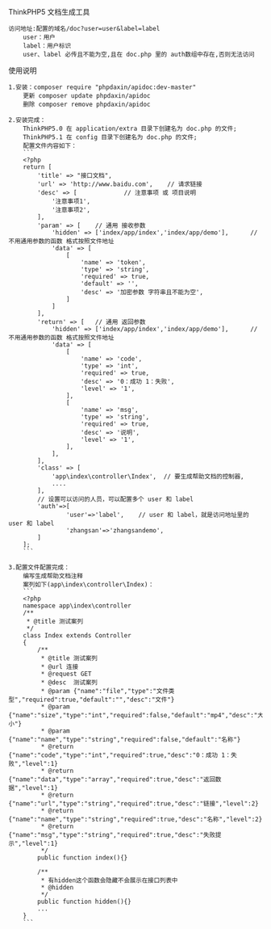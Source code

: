 ThinkPHP5 文档生成工具

    访问地址:配置的域名/doc?user=user&label=label
        user：用户
        label：用户标识
        user、label 必传且不能为空,且在 doc.php 里的 auth数组中存在,否则无法访问

使用说明

    1.安装：composer require "phpdaxin/apidoc:dev-master"
        更新 composer update phpdaxin/apidoc
        删除 composer remove phpdaxin/apidoc
    
    2.安装完成：
        ThinkPHP5.0 在 application/extra 目录下创建名为 doc.php 的文件;
        ThinkPHP5.1 在 config 目录下创建名为 doc.php 的文件;
        配置文件内容如下：
        ```
        <?php
        return [
            'title' => "接口文档",
            'url' => 'http://www.baidu.com',    // 请求链接
            'desc' => [             // 注意事项 或 项目说明
                '注意事项1',
                '注意事项2',
            ],
            'param' => [    // 通用 接收参数
                'hidden' => ['index/app/index','index/app/demo'],      // 不用通用参数的函数 格式按照文件地址
                'data' => [
                    [
                        'name' => 'token',
                        'type' => 'string',
                        'required' => true,
                        'default' => '',
                        'desc' => '加密参数 字符串且不能为空',
                    ]
                ]
            ],
            'return' => [   // 通用 返回参数
                'hidden' => ['index/app/index','index/app/demo'],      // 不用通用参数的函数 格式按照文件地址
                'data' => [
                    [
                        'name' => 'code',
                        'type' => 'int',
                        'required' => true,
                        'desc' => '0：成功 1：失败',
                        'level' => '1',
                    ],
                    [
                        'name' => 'msg',
                        'type' => 'string',
                        'required' => true,
                        'desc' => '说明',
                        'level' => '1',
                    ],
                ],
            ],
            'class' => [
                'app\index\controller\Index',  // 要生成帮助文档的控制器, 
                ....
            ],
            // 设置可以访问的人员，可以配置多个 user 和 label
            'auth'=>[
                    'user'=>'label',    // user 和 label，就是访问地址里的 user 和 label
                    'zhangsan'=>'zhangsandemo',
            ]
        ];
        ```

    3.配置文件配置完成：
        编写生成帮助文档注释
        案列如下(app\index\controller\Index)：
        ```
        <?php
        namespace app\index\controller
        /**
         * @title 测试案列
         */
        class Index extends Controller
        {
            /**
             * @title 测试案列
             * @url 连接
             * @request GET
             * @desc  测试案列
             * @param {"name":"file","type":"文件类型","required":true,"default":"","desc":"文件"}
             * @param {"name":"size","type":"int","required":false,"default":"mp4","desc":"大小"}
             * @param {"name":"name","type":"string","required":false,"default":"名称"}
             * @return {"name":"code","type":"int","required":true,"desc":"0：成功 1：失败","level":1}
             * @return {"name":"data","type":"array","required":true,"desc":"返回数据","level":1}
             * @return {"name":"url","type":"string","required":true,"desc":"链接","level":2}
             * @return {"name":"name","type":"string","required":true,"desc":"名称","level":2}
             * @return {"name":"msg","type":"string","required":true,"desc":"失败提示","level":1}
             */
            public function index(){}
            
            /**
             * 有hidden这个函数会隐藏不会展示在接口列表中
             * @hidden
             */
            public function hidden(){}
            ...
        }
        ```